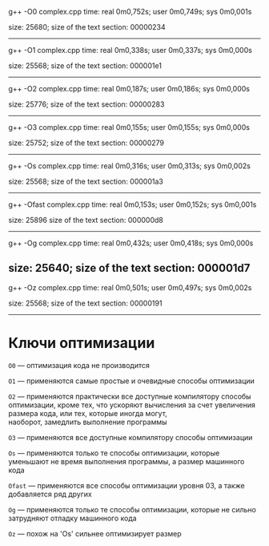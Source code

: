 g++ -O0 complex.cpp
time:
    real	0m0,752s;
    user	0m0,749s;
    sys	    0m0,001s

size: 25680;
size of the text section: 00000234

---------------------------------------------
g++ -O1 complex.cpp
time:
    real	0m0,338s;
    user	0m0,337s;
    sys	    0m0,000s

size: 25568;
size of the text section: 000001e1

---------------------------------------------
g++ -O2 complex.cpp
time:
    real	0m0,187s;
    user	0m0,186s;
    sys	0m0,000s

size: 25776;
size of the text section: 00000283

---------------------------------------------
g++ -O3 complex.cpp
time:
    real	0m0,155s;
    user	0m0,155s;
    sys	    0m0,000s

size: 25752;
size of the text section: 00000279

---------------------------------------------
g++ -Os complex.cpp
time:
    real	0m0,316s;
    user	0m0,313s;
    sys	    0m0,002s

size: 25568;
size of the text section: 000001a3

---------------------------------------------
g++ -Ofast complex.cpp
time:
    real	0m0,153s;
    user	0m0,152s;
    sys	    0m0,001s

size: 25896
size of the text section: 000000d8

---------------------------------------------
g++ -Og complex.cpp
time:
    real	0m0,432s;
    user	0m0,418s;
    sys	    0m0,000s

size: 25640;
size of the text section: 000001d7
---------------------------------------------
g++ -Oz complex.cpp
time:
    real	0m0,501s;
    user	0m0,497s;
    sys	    0m0,002s

size: 25568;
size of the text section: 00000191

---------------------------------------------
# Ключи оптимизации

`O0` — оптимизация кода не производится

`O1` — применяются самые простые и очевидные способы оптимизации

`O2` — применяются практически все доступные компилятору способы 
     оптимизации, кроме тех, что ускоряют вычисления за счет 
     увеличения размера кода, или тех, которые иногда могут,   
     наоборот, замедлить выполнение программы

`O3` — применяются все доступные компилятору способы оптимизации

`Os` — применяются только те способы оптимизации, которые 
     уменьшают не время выполнения программы, а размер машинного кода

`Ofast` — применяются все способы оптимизации уровня 03, 
        а также добавляется ряд других

`Og` — применяются только те способы оптимизации, 
     которые не сильно затрудняют отладку машинного кода

`Oz` — похож на 'Os' сильнее оптимизирует размер